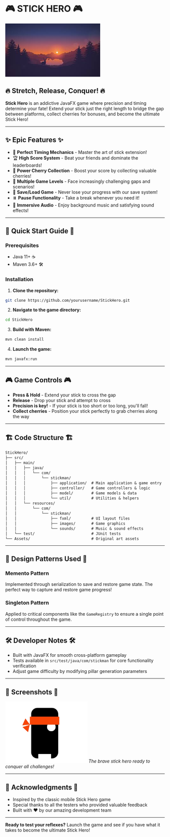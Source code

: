 # 🎮 STICK HERO 🎮

![Stick Hero Game](src/main/resources/com/stickman/images/mainscreen1.jpeg)

## 🔥 Stretch, Release, Conquer! 🔥

**Stick Hero** is an addictive JavaFX game where precision and timing determine your fate! Extend your stick just the right length to bridge the gap between platforms, collect cherries for bonuses, and become the ultimate Stick Hero!

---

## ✨ Epic Features ✨

- 📏 **Perfect Timing Mechanics** - Master the art of stick extension!
- 🏆 **High Score System** - Beat your friends and dominate the leaderboards!
- 🍒 **Power Cherry Collection** - Boost your score by collecting valuable cherries!
- 🌈 **Multiple Game Levels** - Face increasingly challenging gaps and scenarios!
- 💾 **Save/Load Game** - Never lose your progress with our save system!
- ⏸️ **Pause Functionality** - Take a break whenever you need it!
- 🎵 **Immersive Audio** - Enjoy background music and satisfying sound effects!

---

## 🚀 Quick Start Guide 🚀

### Prerequisites

- Java 11+ ☕
- Maven 3.6+ 🛠️

### Installation

1. **Clone the repository:**
```bash
git clone https://github.com/yourusername/StickHero.git
```

2. **Navigate to the game directory:**
```bash
cd StickHero
```

3. **Build with Maven:**
```bash
mvn clean install
```

4. **Launch the game:**
```bash
mvn javafx:run
```

---

## 🎮 Game Controls 🎮

- **Press & Hold** - Extend your stick to cross the gap
- **Release** - Drop your stick and attempt to cross
- **Precision is key!** - If your stick is too short or too long, you'll fall!
- **Collect cherries** - Position your stick perfectly to grab cherries along the way

---

## 🏗️ Code Structure 🏗️

```
StickHero/
├── src/
│   ├── main/
│   │   ├── java/
│   │   │   └── com/
│   │   │       └── stickman/
│   │   │           ├── application/  # Main application & game entry
│   │   │           ├── controller/   # Game controllers & logic
│   │   │           ├── model/        # Game models & data
│   │   │           └── util/         # Utilities & helpers
│   │   └── resources/
│   │       └── com/
│   │           └── stickman/
│   │               ├── fxml/         # UI layout files
│   │               ├── images/       # Game graphics
│   │               └── sounds/       # Music & sound effects
│   └── test/                         # JUnit tests
└── Assets/                           # Original art assets
```

---

## 🧠 Design Patterns Used 🧠

### Memento Pattern
Implemented through serialization to save and restore game state. The perfect way to capture and restore game progress!

### Singleton Pattern
Applied to critical components like the `GameRegistry` to ensure a single point of control throughout the game.

---

## 🛠️ Developer Notes 🛠️

- Built with JavaFX for smooth cross-platform gameplay
- Tests available in `src/test/java/com/stickman` for core functionality verification
- Adjust game difficulty by modifying pillar generation parameters

---

## 📸 Screenshots 📸

![Game Screenshot](src/main/resources/com/stickman/images/character.png)
*The brave stick hero ready to conquer all challenges!*

---

## 🙏 Acknowledgments 🙏

- Inspired by the classic mobile Stick Hero game
- Special thanks to all the testers who provided valuable feedback
- Built with ❤️ by our amazing development team

---

**Ready to test your reflexes?** Launch the game and see if you have what it takes to become the ultimate Stick Hero!


